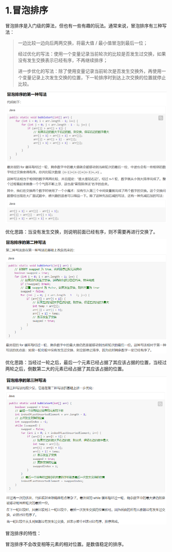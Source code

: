 # 1.冒泡排序

冒泡排序是入门级的算法，但也有一些有趣的玩法。通常来说，冒泡排序有三种写法：

> 一边比较一边向后两两交换，将最大值 / 最小值冒泡到最后一位；
>
> 经过优化的写法：使用一个变量记录当前轮次的比较是否发生过交换，如果没有发生交换表示已经有序，不再继续排序；
>
> 进一步优化的写法：除了使用变量记录当前轮次是否发生交换外，再使用一个变量记录上次发生交换的位置，下一轮排序时到达上次交换的位置就停止比较。

![image-20210220100739179](./image-20210220100739179.png)

优化思路：当没有发生交换，则说明前面已经有序，则不需要再进行交换了。

![image-20210220100816769](./image-20210220100816769.png)

优化思路：当经过一轮之后，最后一个元素已经占据了其应该占据的位置，当经过两轮之后，倒数第二大的元素已经占据了其应该占据的位置。

![image-20210220101002599](./image-20210220101002599.png)

冒泡排序的特性：

冒泡排序不会改变相等元素的相对位置。是数值稳定的排序。